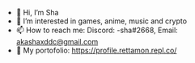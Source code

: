 - 👋 Hi, I’m Sha
- 👀 I’m interested in games, anime, music and crypto
- 📫 How to reach me: Discord: -sha#2668, Email: akashaxddc@gmail.com
- 🔗 My portofolio: https://profile.rettamon.repl.co/

<!---
akamaulan/akamaulan is a ✨ special ✨ repository because its `README.md` (this file) appears on your GitHub profile.
You can click the Preview link to take a look at your changes.
--->
